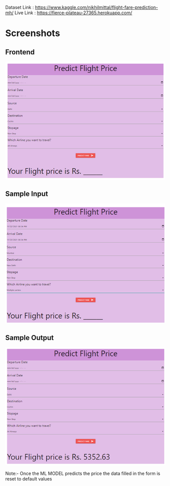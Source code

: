 Dataset Link : https://www.kaggle.com/nikhilmittal/flight-fare-prediction-mh/
Live Link : https://fierce-plateau-27365.herokuapp.com/

# Screenshots 
## Frontend 
![Frontend](Screenshots/NewPage.png)
## Sample Input 
![Input](Screenshots/Input.png)
## Sample Output 
![Output](Screenshots/Output.png)

Note:- Once the ML MODEL predicts the price the data filled in the form is reset to default values 